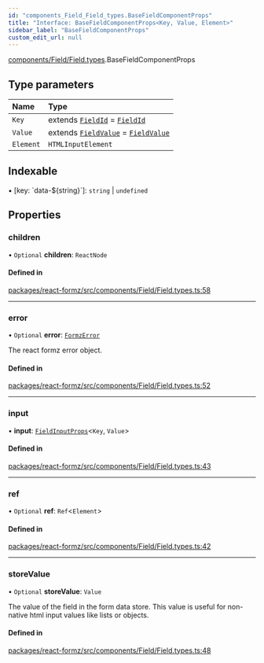 ```yaml
---
id: "components_Field_Field_types.BaseFieldComponentProps"
title: "Interface: BaseFieldComponentProps<Key, Value, Element>"
sidebar_label: "BaseFieldComponentProps"
custom_edit_url: null
---
```


[components/Field/Field.types](../modules/components_Field_Field_types.md).BaseFieldComponentProps

## Type parameters

| Name | Type |
| :------ | :------ |
| `Key` | extends [`FieldId`](../modules/types_field.md#fieldid) = [`FieldId`](../modules/types_field.md#fieldid) |
| `Value` | extends [`FieldValue`](../modules/types_field.md#fieldvalue) = [`FieldValue`](../modules/types_field.md#fieldvalue) |
| `Element` | `HTMLInputElement` |

## Indexable

▪ [key: \`data-${string}\`]: `string` \| `undefined`

## Properties

### children

• `Optional` **children**: `ReactNode`

#### Defined in

[packages/react-formz/src/components/Field/Field.types.ts:58](https://github.com/ZerryStack/react-formz/blob/main/packages/react-formz/src/components/Field/Field.types.ts#L58)

___

### error

• `Optional` **error**: [`FormzError`](../modules/types_form.md#formzerror)

The react formz error object.

#### Defined in

[packages/react-formz/src/components/Field/Field.types.ts:52](https://github.com/ZerryStack/react-formz/blob/main/packages/react-formz/src/components/Field/Field.types.ts#L52)

___

### input

• **input**: [`FieldInputProps`](components_Field_Field_types.FieldInputProps.md)<`Key`, `Value`\>

#### Defined in

[packages/react-formz/src/components/Field/Field.types.ts:43](https://github.com/ZerryStack/react-formz/blob/main/packages/react-formz/src/components/Field/Field.types.ts#L43)

___

### ref

• `Optional` **ref**: `Ref`<`Element`\>

#### Defined in

[packages/react-formz/src/components/Field/Field.types.ts:42](https://github.com/ZerryStack/react-formz/blob/main/packages/react-formz/src/components/Field/Field.types.ts#L42)

___

### storeValue

• `Optional` **storeValue**: `Value`

The value of the field in the form data store. This value is useful
for non-native html input values like lists or objects.

#### Defined in

[packages/react-formz/src/components/Field/Field.types.ts:48](https://github.com/ZerryStack/react-formz/blob/main/packages/react-formz/src/components/Field/Field.types.ts#L48)
